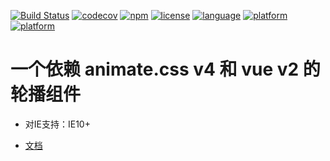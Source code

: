 [![Build Status](https://travis-ci.org/digi1874/vue-carousel.svg?branch=master)](https://travis-ci.org/digi1874/vue-carousel)
[![codecov](https://codecov.io/gh/digi1874/vue-carousel/branch/master/graph/badge.svg)](https://codecov.io/gh/digi1874/vue-carousel)
[![npm](https://img.shields.io/npm/v/vue-carousel.svg)](https://www.npmjs.com/package/vue-carousel)
[![license](https://img.shields.io/npm/l/vue-carousel.svg)](https://github.com/digi1874/vue-carousel/blob/master/LICENSE)
[![language](https://img.shields.io/badge/language-javascript-orange.svg)](https://developer.mozilla.org/bm/docs/Web/JavaScript)
[![platform](https://img.shields.io/badge/platform-nodejs-lightgrey.svg)](https://nodejs.org)
[![platform](https://img.shields.io/badge/platform-browser-lightgrey.svg)](https://baike.baidu.com/item/%E6%B5%8F%E8%A7%88%E5%99%A8/213911)

# 一个依赖 animate.css v4 和 vue v2 的轮播组件

* 对IE支持：IE10+

* [文档](https://digi1874.github.io/vue-carousel/docs/)
